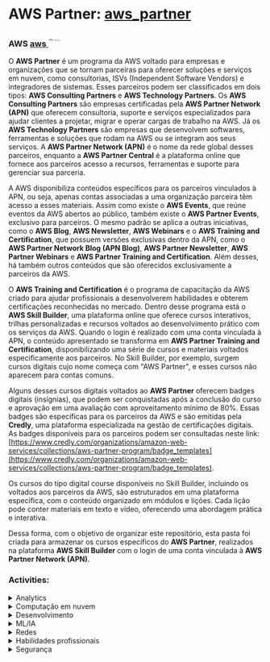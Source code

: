 # AWS Partner: <a href="./aws_educate">aws_partner</a>

### AWS <a href="../">aws   <img src="https://github.com/PedroHeeger/main/blob/main/0-aux/logos/plataforma/aws_skill_builder.png" alt="aws_skill_builder" width="auto" height="25"></a>

O **AWS Partner** é um programa da AWS voltado para empresas e organizações que se tornam parceiras para oferecer soluções e serviços em nuvem, como consultorias, ISVs (Independent Software Vendors) e integradores de sistemas. Esses parceiros podem ser classificados em dois tipos: **AWS Consulting Partners** e **AWS Technology Partners**. Os **AWS Consulting Partners** são empresas certificadas pela **AWS Partner Network (APN)** que oferecem consultoria, suporte e serviços especializados para ajudar clientes a projetar, migrar e operar cargas de trabalho na AWS. Já os **AWS Technology Partners** são empresas que desenvolvem softwares, ferramentas e soluções que rodam na AWS ou se integram aos seus serviços. A **AWS Partner Network (APN)** é o nome da rede global desses parceiros, enquanto a **AWS Partner Central** é a plataforma online que fornece aos parceiros acesso a recursos, ferramentas e suporte para gerenciar sua parceria.

A AWS disponibiliza conteúdos específicos para os parceiros vinculados à APN, ou seja, apenas contas associadas a uma organização parceira têm acesso a esses materiais. Assim como existe o **AWS Events**, que reúne eventos da AWS abertos ao público, também existe o **AWS Partner Events**, exclusivo para parceiros. O mesmo padrão se aplica a outras iniciativas, como o **AWS Blog**, **AWS Newsletter**, **AWS Webinars** e o **AWS Training and Certification**, que possuem versões exclusivas dentro da APN, como o **AWS Partner Network Blog (APN Blog)**, **AWS Partner Newsletter**, **AWS Partner Webinars** e **AWS Partner Training and Certification**. Além desses, há também outros conteúdos que são oferecidos exclusivamente a parceiros da AWS.

O **AWS Training and Certification** é o programa de capacitação da AWS criado para ajudar profissionais a desenvolverem habilidades e obterem certificações reconhecidas no mercado. Dentro desse programa está o **AWS Skill Builder**, uma plataforma online que oferece cursos interativos, trilhas personalizadas e recursos voltados ao desenvolvimento prático com os serviços da AWS. Quando o login é realizado com uma conta vinculada à APN, o conteúdo apresentado se transforma em **AWS Partner Training and Certification**, disponibilizando uma série de cursos e materiais voltados especificamente aos parceiros. No Skill Builder, por exemplo, surgem cursos digitais cujo nome começa com "AWS Partner", e esses cursos não aparecem para contas comuns.

Alguns desses cursos digitais voltados ao **AWS Partner** oferecem badges digitais (insígnias), que podem ser conquistadas após a conclusão do curso e aprovação em uma avaliação com aproveitamento mínimo de 80%. Essas badges são específicas para os parceiros da AWS e são emitidas pela **Credly**, uma plataforma especializada na gestão de certificações digitais. As badges disponíveis para os parceiros podem ser consultadas neste link: [https://www.credly.com/organizations/amazon-web-services/collections/aws-partner-program/badge_templates](https://www.credly.com/organizations/amazon-web-services/collections/aws-partner-program/badge_templates).

Os cursos do tipo digital course disponíveis no Skill Builder, incluindo os voltados aos parceiros da AWS, são estruturados em uma plataforma específica, com o conteúdo organizado em módulos e lições. Cada lição pode conter materiais em texto e vídeo, oferecendo uma abordagem prática e interativa.

Dessa forma, com o objetivo de organizar este repositório, esta pasta foi criada para armazenar os cursos específicos do **AWS Partner**, realizados na plataforma **AWS Skill Builder** com o login de uma conta vinculada à **AWS Partner Network (APN)**.

### Activities:
<details><summary>Analytics</summary>
    <ul>
    </ul>
</details>
<details><summary>Computação em nuvem</summary>
    <ul>
        <li>curso_apn_001: <a href="./curso_apn_001/">AWS Partner: Cloud Economics   <img src="./curso_apn_001/0-aux/logo_course.png" alt="curso_apn_001" width="auto" height="25"></a></li>
        <li>curso_apn_002: <a href="./curso_apn_002/">AWS Partner: Accreditation (Technical)   <img src="./curso_apn_002/0-aux/logo_course.png" alt="curso_apn_002" width="auto" height="25"></a></li>
        <li>curso_apn_003: <a href="./curso_apn_003/">AWS Partner: Accreditation (Technical)   <img src="./curso_apn_003/0-aux/logo_course.png" alt="curso_apn_003" width="auto" height="25"></a></li>
    </ul>
</details>
<details><summary>Desenvolvimento</summary>
    <ul>
    </ul>
</details>
<details><summary>ML/IA</summary>
    <ul>
    </ul>
</details>
<details><summary>Redes</summary>
    <ul>
    </ul>
</details>
<details><summary>Habilidades profissionais</summary>
    <ul>
    </ul>
</details>
<details><summary>Segurança</summary>
    <ul>
    </ul>
</details>












